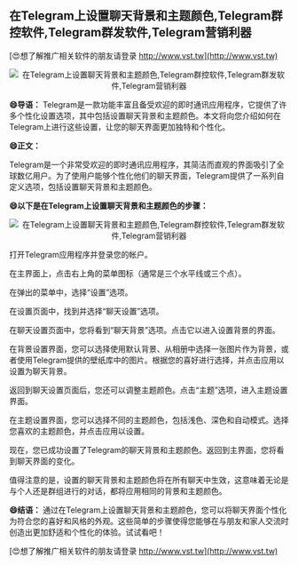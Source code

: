 ## **在Telegram上设置聊天背景和主题颜色,Telegram群控软件,Telegram群发软件,Telegram营销利器**

[😍想了解推广相关软件的朋友请登录 http://www.vst.tw](http://www.vst.tw)

 <center><img src="https://vst.tw/MP4/tuiguang/png/7.png" alt="在Telegram上设置聊天背景和主题颜色,Telegram群控软件,Telegram群发软件,Telegram营销利器"></center>

**😄导语：**
Telegram是一款功能丰富且备受欢迎的即时通讯应用程序，它提供了许多个性化设置选项，其中包括设置聊天背景和主题颜色。本文将向您介绍如何在Telegram上进行这些设置，让您的聊天界面更加独特和个性化。

**😄正文：**

Telegram是一个非常受欢迎的即时通讯应用程序，其简洁而直观的界面吸引了全球数亿用户。为了使用户能够个性化他们的聊天界面，Telegram提供了一系列自定义选项，包括设置聊天背景和主题颜色。

**😄以下是在Telegram上设置聊天背景和主题颜色的步骤：**

 <center><img src="https://vst.tw/MP4/tuiguang/png/2.png" alt="在Telegram上设置聊天背景和主题颜色,Telegram群控软件,Telegram群发软件,Telegram营销利器"></center>

打开Telegram应用程序并登录您的帐户。

在主界面上，点击右上角的菜单图标（通常是三个水平线或三个点）。

在弹出的菜单中，选择“设置”选项。

在设置页面中，找到并选择“聊天设置”选项。

在聊天设置页面中，您将看到“聊天背景”选项。点击它以进入设置背景的界面。

在背景设置界面，您可以选择使用默认背景、从相册中选择一张图片作为背景，或者使用Telegram提供的壁纸库中的图片。根据您的喜好进行选择，并点击应用以设置为聊天背景。

返回到聊天设置页面后，您还可以调整主题颜色。点击“主题”选项，进入主题设置界面。

在主题设置界面，您可以选择不同的主题颜色，包括浅色、深色和自动模式。选择您喜欢的主题颜色，并点击应用以设置。

现在，您已成功设置了Telegram的聊天背景和主题颜色。返回到主界面，您将看到聊天界面的变化。

值得注意的是，设置的聊天背景和主题颜色将在所有聊天中生效，这意味着无论是与个人还是群组进行的对话，都将应用相同的背景和主题颜色。

**😄结语：**
通过在Telegram上设置聊天背景和主题颜色，您可以将聊天界面个性化为符合您的喜好和风格的外观。这些简单的步骤使得您能够在与朋友和家人交流时创造出更加舒适和个性化的体验。试试看吧！

[😍想了解推广相关软件的朋友请登录 http://www.vst.tw](http://www.vst.tw)



